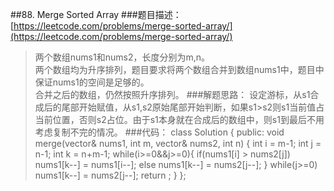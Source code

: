 ##88. Merge Sorted Array
###题目描述：[https://leetcode.com/problems/merge-sorted-array/](https://leetcode.com/problems/merge-sorted-array/)
> 两个数组nums1和nums2，长度分别为m,n。    
> 两个数组均为升序排列，题目要求将两个数组合并到数组nums1中，题目中保证nums1的空间是足够的。    
> 合并之后的数组，仍然按照升序排列。
###解题思路：
设定游标，从s1合成后的尾部开始赋值，从s1,s2原始尾部开始判断，如果s1>s2则s1当前值占当前位置，否则s2占位。由于s1本身就在合成后的数组中，则s1到最后不用考虑复制不完的情况。
###代码：
	class Solution {
	public:
	    void merge(vector<int>& nums1, int m, vector<int>& nums2, int n) {
	        int i = m-1;
	        int j = n-1;
	        int k = n+m-1;
	        while(i>=0&&j>=0){
	            if(nums1[i] > nums2[j])
	                nums1[k--] = nums1[i--];
	            else
	                nums1[k--] = nums2[j--];
	        }
	        while(j>=0)
	            nums1[k--] = nums2[j--];
	        return ;
	    }
	};

